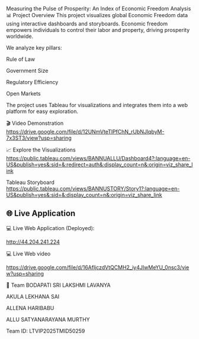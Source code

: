 Measuring the Pulse of Prosperity: An Index of Economic Freedom Analysis
📊 Project Overview
This project visualizes global Economic Freedom data using interactive dashboards and storyboards. Economic freedom empowers individuals to control their labor and property, driving prosperity worldwide.

We analyze key pillars:

Rule of Law

Government Size

Regulatory Efficiency

Open Markets

The project uses Tableau for visualizations and integrates them into a web platform for easy exploration.


🎬 Video Demonstration
https://drive.google.com/file/d/12UNmVteTlPfChN_rUbNJlqbyM-7x3ST3/view?usp=sharing

📈 Explore the Visualizations
https://public.tableau.com/views/BANNUALLU/Dashboard4?:language=en-US&publish=yes&:sid=&:redirect=auth&:display_count=n&:origin=viz_share_link

Tableau Storyboard
https://public.tableau.com/views/BANNUSTORY/Story1?:language=en-US&publish=yes&:sid=&:display_count=n&:origin=viz_share_link

## 🌐 Live Application  

💻 Live Web Application (Deployed):

http://44.204.241.224

💻 Live Web video

https://drive.google.com/file/d/16AfljczdVtQCMH2_iy4JIwMeYU_0nsc3/view?usp=sharing


👥 Team
BODAPATI SRI LAKSHMI LAVANYA

AKULA LEKHANA SAI

ALLENA HARIBABU

ALLU SATYANARAYANA MURTHY

Team ID: LTVIP2025TMID50259
